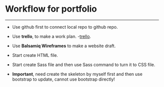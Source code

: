 # Workflow for portfolio
-------------
- Use github first to connect local repo to github repo.

- Use **trello**, to make a work plan.
 -[trello](https://trello.com/b/MZ4zCbBK/t1a1-portfolio-project-management).

- Use **Balsamiq Wireframes** to make a website draft.

- Start create HTML file.

- Start create Sass file and then use Sass command to turn it to CSS file.

- **Important**, need create the skeleton by myself first and then use bootstrap to update, cannot use bootstrap directly! 
